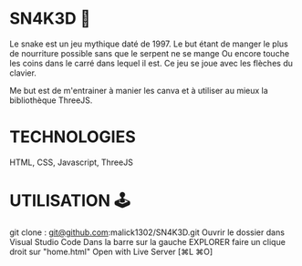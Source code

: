 # SN4K3D 🐍

Le snake est un jeu mythique daté de 1997.
Le but étant de manger le plus de nourriture possible sans que le serpent ne se mange
Ou encore touche les coins dans le carré dans lequel il est.
Ce jeu se joue avec les flèches du clavier.

Me but est de m'entrainer à manier les canva et à utiliser au mieux la bibliothèque ThreeJS.



# TECHNOLOGIES 

HTML, CSS, Javascript, ThreeJS


# UTILISATION 🕹️


git clone : git@github.com:malick1302/SN4K3D.git
Ouvrir le dossier dans Visual Studio Code
Dans la barre sur la gauche EXPLORER faire un clique droit sur "home.html"
Open with Live Server [⌘L ⌘O]
